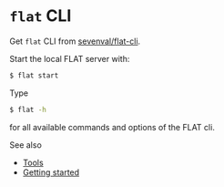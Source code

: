 # `flat` CLI

Get `flat` CLI from [sevenval/flat-cli](https://github.com/sevenval/flat-cli).

Start the local FLAT server with:

```sh
$ flat start
```

Type

```sh
$ flat -h
```

for all available commands and options of the FLAT cli.


See also
 * [Tools](../tutorial/README.md#tools)
 * [Getting started](../tutorial/README.md#getting-started)

